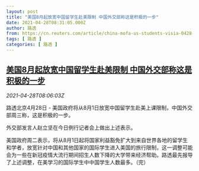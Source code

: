 ```yaml
---
layout: post
title: "美国8月起放宽中国留学生赴美限制 中国外交部称这是积极的一步"
date: 2021-04-28T08:31:05.000Z
author: 路透
from: https://cn.reuters.com/article/china-mofa-us-students-visia-0428-idCNKBS2CF0VN
tags: [ 路透 ]
categories: [ 路透 ]
---
```

<!--1619598665000-->
[美国8月起放宽中国留学生赴美限制 中国外交部称这是积极的一步](https://cn.reuters.com/article/china-mofa-us-students-visia-0428-idCNKBS2CF0VN)
------

<div>
<div><i>2021-04-28T08:06:03Z</i></div><p>路透北京4月28日 - 美国政府将从8月1日放宽中国留学生赴美上课限制，中国外交部周三称，这是积极的一步。</p><p>外交部发言人赵立坚在今日例行记者会上做出上述表示。</p><p>美国政府周二表示，将从8月1日起将国家利益豁免扩大到来自世界各地的留学生和学者，放宽针对中国和其他国家的国际学生进入美国的旅行限制，这一调整可能会为一些在新冠疫情大流行期间招生人数下降的大学带来经济帮助。路透最先报导了上述调整，在美学习的国际学生中中国学生人数最多。（完）</p>
</div>
